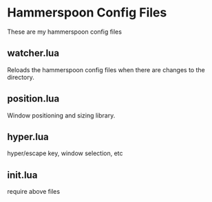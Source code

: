 # Hammerspoon Config Files

These are my hammerspoon config files

## watcher.lua

Reloads the hammerspoon config files when there are changes to the directory.

## position.lua

Window positioning and sizing library.

## hyper.lua

hyper/escape key, window selection, etc

## init.lua

require above files
